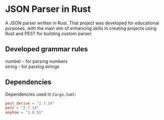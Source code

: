 # JSON Parser in Rust

A JSON parser written in Rust. That project was developed for educational purposes, with the main aim of enhancing skills in creating projects using Rust and PEST for building custom parser.

## Developed grammar rules
number - for parsing numbers  
string - for parsing strings  


## Dependencies
Dependencies used in `Cargo.toml`:

```toml
pest_derive = "2.7.14"
pest = "2.7.14"
anyhow = "1.0.91"
